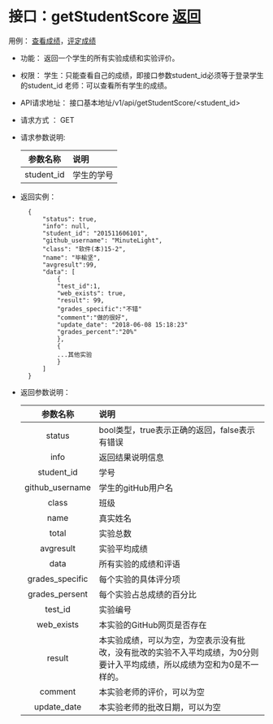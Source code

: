 # 接口：getStudentScore  [返回](../README.md)
用例： [查看成绩](../用例/查看成绩.md)，[评定成绩](../用例/批改成绩并设置成绩组成部分.md)

- 功能：
    返回一个学生的所有实验成绩和实验评价。
    
- 权限：
    学生：只能查看自己的成绩，即接口参数student_id必须等于登录学生的student_id
    老师：可以查看所有学生的成绩。
    
- API请求地址： 
    接口基本地址/v1/api/getStudentScore/<student_id>

- 请求方式 ：
    GET

- 请求参数说明:        

  |参数名称|说明|
  |:---------:|:--------------------------------------------------------|      
  |student_id|学生的学号|
    
- 返回实例：

        {         
            "status": true,
            "info": null,    
            "student_id": "201511606101", 
            "github_username": "MinuteLight", 
            "class": "软件(本)15-2", 
            "name": "毕榆坚", 
            "avgresult":99,       
            "data": [
                {
                "test_id":1,
                "web_exists": true, 
                "result": 99, 
                "grades_specific":"不错"
                "comment":"做的很好",
                "update_date": "2018-06-08 15:18:23"
                "grades_percent":"20%"
                }, 
                {
                ...其他实验
                }
            ] 
        }
 
- 返回参数说明：    
 
  |参数名称|说明|
  |:---------:|:--------------------------------------------------------|      
  |status|bool类型，true表示正确的返回，false表示有错误|
  |info|返回结果说明信息|
  |student_id|学号|
  |github_username|学生的gitHub用户名|
  |class|班级|
  |name|真实姓名|   
  |total|实验总数|
  |avgresult|实验平均成绩|   
  |data|所有实验的成绩和评语|
  |grades_specific|每个实验的具体评分项|
  |grades_persent|每个实验占总成绩的百分比|
  |test_id|实验编号|
  |web_exists|本实验的GitHub网页是否存在|
  |result|本实验成绩，可以为空，为空表示没有批改，没有批改的实验不入平均成绩，为0分则要计入平均成绩，所以成绩为空和为0是不一样的。|
  |comment|本实验老师的评价，可以为空|
  |update_date|本实验老师的批改日期，可以为空|
